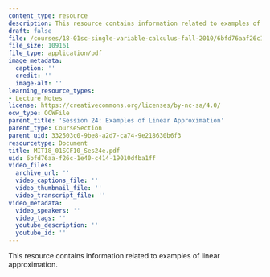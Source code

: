 ```yaml
---
content_type: resource
description: This resource contains information related to examples of linear approximation.
draft: false
file: /courses/18-01sc-single-variable-calculus-fall-2010/6bfd76aaf26c1e40c41419010dfba1ff_MIT18_01SCF10_Ses24e.pdf
file_size: 109161
file_type: application/pdf
image_metadata:
  caption: ''
  credit: ''
  image-alt: ''
learning_resource_types:
- Lecture Notes
license: https://creativecommons.org/licenses/by-nc-sa/4.0/
ocw_type: OCWFile
parent_title: 'Session 24: Examples of Linear Approximation'
parent_type: CourseSection
parent_uid: 332503c0-9be8-a2d7-ca74-9e218630b6f3
resourcetype: Document
title: MIT18_01SCF10_Ses24e.pdf
uid: 6bfd76aa-f26c-1e40-c414-19010dfba1ff
video_files:
  archive_url: ''
  video_captions_file: ''
  video_thumbnail_file: ''
  video_transcript_file: ''
video_metadata:
  video_speakers: ''
  video_tags: ''
  youtube_description: ''
  youtube_id: ''
---
```

This resource contains information related to examples of linear approximation.